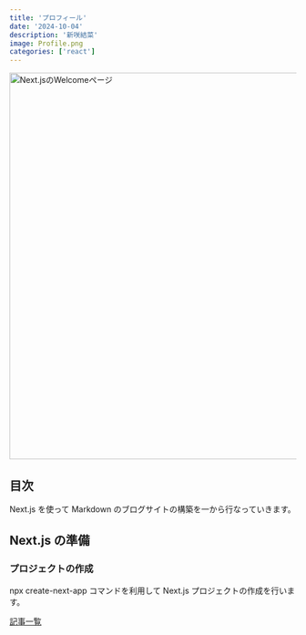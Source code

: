 ```yaml
---
title: 'プロフィール'
date: '2024-10-04'
description: '新咲結菜'
image: Profile.png
categories: ['react']
---
```


<img src="http://localhost:3000/nextjs-welcome.png" alt="Next.jsのWelcomeページ" width="1024" height="679" />

## 目次

Next.js を使って Markdown のブログサイトの構築を一から行なっていきます。

## Next.js の準備

### プロジェクトの作成

npx create-next-app コマンドを利用して Next.js プロジェクトの作成を行います。

[記事一覧](/)